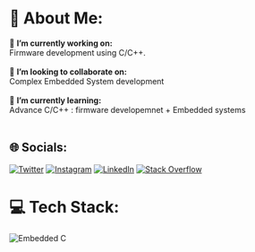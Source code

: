 # 💫 About Me:
🔭 **I’m currently working on:**  <br>Firmware development using C/C++.<br><br>👯 **I’m looking to collaborate on:**  <br>Complex Embedded System development<br><br>🌱 **I’m currently learning:**  <br>Advance C/C++ : firmware developemnet + Embedded systems<br><br>


## 🌐 Socials:
[![Twitter](https://img.shields.io/badge/Twitter-%231DA1F2.svg?logo=Twitter&logoColor=white)](https://twitter.com/SDibbadamani) [![Instagram](https://img.shields.io/badge/Instagram-%23E4405F.svg?logo=Instagram&logoColor=white)](https://www.instagram.com/sharannnnnu) [![LinkedIn](https://img.shields.io/badge/LinkedIn-%230077B5.svg?logo=linkedin&logoColor=white)](https://www.linkedin.com/in/sharanu-dibbadamani) [![Stack Overflow](https://img.shields.io/badge/-Stackoverflow-FE7A16?logo=stack-overflow&logoColor=white)](https://stackoverflow.com/users/17106326)

# 💻 Tech Stack:
![Embedded C](https://img.shields.io/badge/Embedded%20C-%23F7DF1E.svg?style=for-the-badge&logo=c&logoColor=white)

